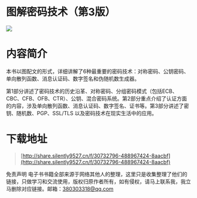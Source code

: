 # 图解密码技术（第3版）

![](https://tva1.sinaimg.cn/large/008i3skNgy1guv7yfpx6yj607i09fjrg02.jpg)


# 内容简介
本书以图配文的形式，详细讲解了6种最重要的密码技术：对称密码、公钥密码、单向散列函数、消息认证码、数字签名和伪随机数生成器。

第1部分讲述了密码技术的历史沿革、对称密码、分组密码模式（包括ECB、CBC、CFB、OFB、CTR）、公钥、混合密码系统。第2部分重点介绍了认证方面的内容，涉及单向散列函数、消息认证码、数字签名、证书等。第3部分讲述了密钥、随机数、PGP、SSL/TLS 以及密码技术在现实生活中的应用。



# 下载地址
> [http://share.silently9527.cn/f/30732796-488967424-8aacbf](http://share.silently9527.cn/f/30732796-488967424-8aacbf)

免责声明
电子书书籍全部来源于网络其他人的整理，这里只是收集整理了他们的链接，只做学习和交流使用，版权归原作者所有，如有侵权，请马上联系我，我立马删除对应链接。邮箱：380303318@qq.com

